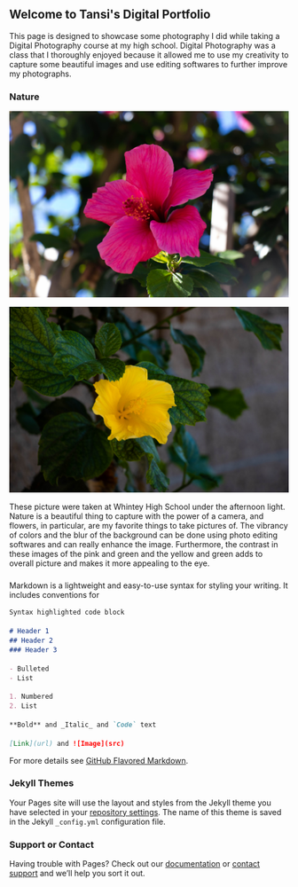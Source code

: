 ## Welcome to Tansi's Digital Portfolio 

This page is designed to showcase some photography I did while taking a Digital Photography course at my high school. Digital Photography was a class that I thoroughly enjoyed because it allowed me to use my creativity to capture some beautiful images and use editing softwares to further improve my photographs. 

### Nature

![flower](Bright%20Pink%20Flower.jpg)

![flower](Bright%20Yellow%20Flower.jpg)

These picture were taken at Whintey High School under the afternoon light. Nature is a beautiful thing to capture with the power of a camera, and flowers, in particular, are my favorite things to take pictures of. The vibrancy of colors and the blur of the background can be done using photo editing softwares and can really enhance the image. Furthermore, the contrast in these images of the pink and green and the yellow and green adds to overall picture and makes it more appealing to the eye. 

### 

Markdown is a lightweight and easy-to-use syntax for styling your writing. It includes conventions for

```markdown
Syntax highlighted code block

# Header 1
## Header 2
### Header 3

- Bulleted
- List

1. Numbered
2. List

**Bold** and _Italic_ and `Code` text

[Link](url) and ![Image](src)
```

For more details see [GitHub Flavored Markdown](https://guides.github.com/features/mastering-markdown/).

### Jekyll Themes

Your Pages site will use the layout and styles from the Jekyll theme you have selected in your [repository settings](https://github.com/Tansi2/digitalphotography/settings). The name of this theme is saved in the Jekyll `_config.yml` configuration file.

### Support or Contact

Having trouble with Pages? Check out our [documentation](https://docs.github.com/categories/github-pages-basics/) or [contact support](https://github.com/contact) and we’ll help you sort it out.
